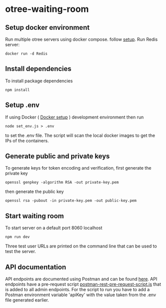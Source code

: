 # otree-waiting-room
## Setup docker environment
Run multiple otree servers using docker compose. follow [setup](https://github.com/obeliss-nlesc/otree-docker).
Run Redis server:
```
docker run -d Redis
```

## Install dependencies
To install package dependencies
```
npm install
```

## Setup .env
If using Docker ( [Docker setup](https://github.com/obeliss-nlesc/otree-docker) ) development environment then run 
```
node set_env.js > .env
```
to set the .env file. The script will scan the local docker images to get the IPs of the containers.

## Generate public and private keys
To generate keys for token encoding and verification, first generate the private key
```
openssl genpkey -algorithm RSA -out private-key.pem
```
then generate the public key
```
openssl rsa -pubout -in private-key.pem -out public-key.pem
```

## Start waiting room
To start server on a default port 8060 localhost
```
npm run dev
```
Three test user URLs are printed on the command line that can be used to test the server.

## API documentation
API endpoints are documented using Postman and can be found [here](https://documenter.getpostman.com/view/1612141/2s9YeG7Bqm).
API endpoints have a pre-request script [postman-rest-pre-request-script.js](postman-rest-pre-request-script.js) that is added to all admin endpoints. For the script to run you have to add a Postman environment variable 'apiKey' with the value taken from the .env file generated earlier. 




